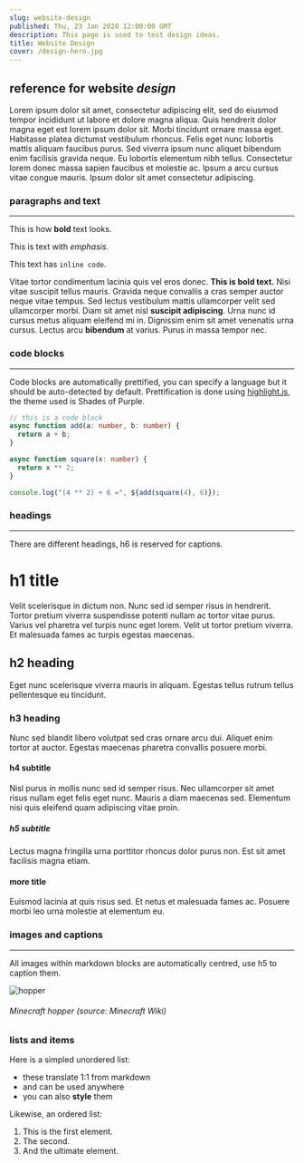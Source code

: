 ```yaml
---
slug: website-design
published: Thu, 23 Jan 2020 12:00:00 GMT
description: This page is used to test design ideas.
title: Website Design
cover: /design-hero.jpg
---
```

## reference for website *design*

Lorem ipsum dolor sit amet, consectetur adipiscing elit, sed do eiusmod tempor incididunt ut labore et dolore magna aliqua. Quis hendrerit dolor magna eget est lorem ipsum dolor sit. Morbi tincidunt ornare massa eget. Habitasse platea dictumst vestibulum rhoncus. Felis eget nunc lobortis mattis aliquam faucibus purus. Sed viverra ipsum nunc aliquet bibendum enim facilisis gravida neque. Eu lobortis elementum nibh tellus. Consectetur lorem donec massa sapien faucibus et molestie ac. Ipsum a arcu cursus vitae congue mauris. Ipsum dolor sit amet consectetur adipiscing.

### paragraphs and text

---

This is how **bold** text looks.

This is text with *emphasis*.

This text has `inline code`.

Vitae tortor condimentum lacinia quis vel eros donec. **This is bold text.** Nisi vitae suscipit tellus mauris. Gravida neque convallis a cras semper auctor neque vitae tempus. Sed lectus vestibulum mattis ullamcorper velit sed ullamcorper morbi. Diam sit amet nisl __suscipit adipiscing__. Urna nunc id cursus metus aliquam eleifend mi in. Dignissim enim sit amet venenatis urna cursus. Lectus arcu __bibendum__ at varius. Purus in massa tempor nec.

### code blocks

---

Code blocks are automatically prettified, you can specify a language but it should be auto-detected by default. Prettification is done using [highlight.js](https://highlightjs.org/), the theme used is Shades of Purple.

```typescript
// this is a code block
async function add(a: number, b: number) {
  return a + b;
}

async function square(x: number) {
  return x ** 2;
}

console.log("(4 ** 2) + 6 =", ${add(square(4), 6)});
```

### headings

---

There are different headings, h6 is reserved for captions.

# h1 title

Velit scelerisque in dictum non. Nunc sed id semper risus in hendrerit. Tortor pretium viverra suspendisse potenti nullam ac tortor vitae purus. Varius vel pharetra vel turpis nunc eget lorem. Velit ut tortor pretium viverra. Et malesuada fames ac turpis egestas maecenas.

## h2 heading

Eget nunc scelerisque viverra mauris in aliquam. Egestas tellus rutrum tellus pellentesque eu tincidunt.

### h3 heading

Nunc sed blandit libero volutpat sed cras ornare arcu dui. Aliquet enim tortor at auctor. Egestas maecenas pharetra convallis posuere morbi.

#### h4 subtitle

Nisl purus in mollis nunc sed id semper risus. Nec ullamcorper sit amet risus nullam eget felis eget nunc. Mauris a diam maecenas sed. Elementum nisi quis eleifend quam adipiscing vitae proin.

##### h5 subtitle

Lectus magna fringilla urna porttitor rhoncus dolor purus non. Est sit amet facilisis magna etiam.

#### more title

Euismod lacinia at quis risus sed. Et netus et malesuada fames ac. Posuere morbi leo urna molestie at elementum eu.

### images and captions

---

All images within markdown blocks are automatically centred, use h5 to caption them.

![hopper](/hopper.png)

###### Minecraft hopper (source: Minecraft Wiki)

### lists and items

Here is a simpled unordered list:

- these translate 1:1 from markdown
- and can be used anywhere
- you can also **style** them

Likewise, an ordered list:

1. This is the first element.
1. The second.
1. And the ultimate element.
